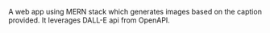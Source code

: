 A web app using MERN stack which generates images based on the caption provided.
It leverages DALL-E api from OpenAPI.
